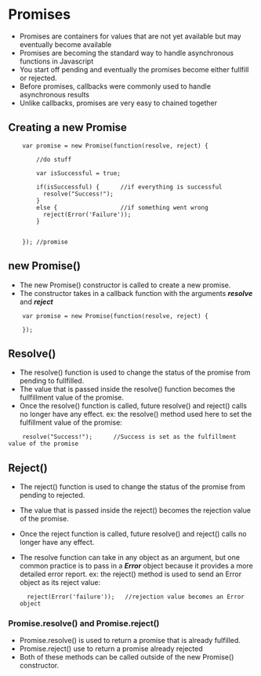# Promises
- Promises are containers for values that are not yet available but may eventually become available
- Promises are becoming the standard way to handle asynchronous functions in Javascript
- You start off pending and eventually the promises become either fullfill or rejected.
- Before promises, callbacks were commonly used to handle asynchronous results
- Unlike callbacks, promises are very easy to chained together

## Creating a new Promise

```
    var promise = new Promise(function(resolve, reject) {
        
        //do stuff
        
        var isSuccessful = true;
        
        if(isSuccessful) {      //if everything is successful
          resolve("Success!");
        }
        else {                  //if something went wrong
          reject(Error('Failure'));
        }
        
        
    }); //promise

```

## new Promise()
- The new Promise() constructor is called to create a new promise.
- The constructor takes in a callback function with the arguments ***resolve*** and ***reject***

```
    var promise = new Promise(function(resolve, reject) {
    
    });
```

## Resolve()
- The resolve() function is used to change the status of the promise from pending to fullfilled.
- The value that is passed inside the resolve() function becomes the fullfillment value of the promise.
- Once the resolve() function is called, future resolve() and reject() calls no longer have any effect.
ex:
  the resolve() method used here to set the fulfillment value of the promise:

```
    resolve("Success!");      //Success is set as the fulfillment value of the promise
```
## Reject()
- The reject() function is used to change the status of the promise from pending to rejected.
- The value that is passed inside the reject() becomes the rejection value of the promise.
- Once the reject function is called, future resolve() and reject() calls no longer have any effect.
- The resolve function can take in any object as an argument, but one common practice is to pass in a ***Error*** object
  because it provides a more detailed error report.
ex:
  the reject() method is used to send an Error object as its reject value:
  
  ```   
    reject(Error('failure'));   //rejection value becomes an Error object
  
  ```
 
### Promise.resolve() and Promise.reject()
- Promise.resolve() is used to return a promise that is already fulfilled.
- Promise.reject() use to return a promise already rejected
- Both of these methods can be called outside of the new Promise() constructor.




  
  













